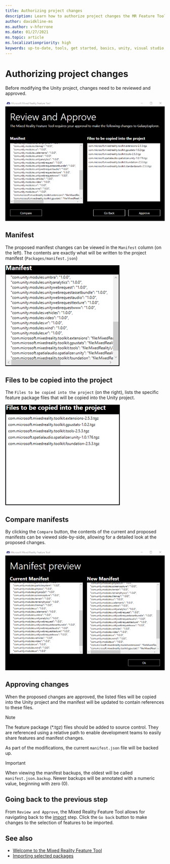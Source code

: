 ```yaml
---
title: Authorizing project changes
description: Learn how to authorize project changes the MR Feature Tool for HoloLens and VR development.
author: davidkline-ms
ms.author: v-hferrone
ms.date: 01/27/2021
ms.topic: article
ms.localizationpriority: high
keywords: up-to-date, tools, get started, basics, unity, visual studio, toolkit, mixed reality headset, windows mixed reality headset, virtual reality headset, installation, Windows, HoloLens, emulator, unreal, openxr
---
```


# Authorizing project changes

Before modifying the Unity project, changes need to be reviewed and approved.

![Requestion authorization](images/FeatureToolApprovalRequest.png)

## Manifest

The proposed manifest changes can be viewed in the `Manifest` column (on the left). The contents are exactly what will be written to the project manifest (`Packages/manifest.json`)

![Manifest preview](images/ManifestPreview.png)

## Files to be copied into the project

The `Files to be copied into the project` (on the right), lists the specific feature package files that will be copied into the Unity project.

![Manifest preview](images/FilesToCopy.png)

## Compare manifests

By clicking the `Compare` button, the contents of the current and proposed manifests can be viewed side-by-side, allowing for a detailed look at the proposed changes.

![Compare manifests](images/FeatureToolCompareManifest.png)

## Approving changes

When the proposed changes are approved, the listed files will be copied into the Unity project and the manifest will be updated to contain references to these files.

> [!NOTE]
> The feature package (*.tgz) files should be added to source control. They are referenced using a relative path to enable development teams to easily share features and manifest changes.

 As part of the modifications, the current `manifest.json` file will be backed up.

> [!IMPORTANT]
> When viewing the manifest backups, the oldest will be called `manifest.json.backup`. Newer backups will be annotated with a numeric value, beginning with zero (0).

## Going back to the previous step

From `Review and Approve`, the Mixed Reality Feature Tool allows for navigating back to the [import](importing-features.md) step. Click the `Go back` button to make changes to the selection of features to be imported.

## See also

- [Welcome to the Mixed Reality Feature Tool](welcome-to-mr-feature-tool.md)
- [Importing selected packages](importing-features.md)
